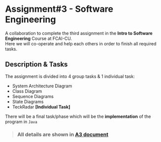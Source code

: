 # Assignment#3 - Software Engineering
A collaboration to complete the third assignment in the **Intro to Software Engineering** Course at FCAI-CU.\
Here we will co-operate and help each others in order to finish all required tasks.

## Description & Tasks
The assignment is divided into 4 group tasks & 1 individual task:
- System Architecture Diagram
- Class Diagram
- Sequence Diagrams
- State Diagrams
- TeckRadar **[Individual Task]**

There will be a final task/phase which will be the **implementation** of the program in `Java`

> ### All details are shown in [A3 document](Homework3-v1.pdf)
